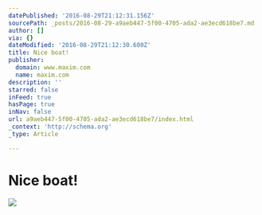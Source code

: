 ```yaml
---
datePublished: '2016-08-29T21:12:31.156Z'
sourcePath: _posts/2016-08-29-a9aeb447-5f00-4705-ada2-ae3ecd618be7.md
author: []
via: {}
dateModified: '2016-08-29T21:12:30.600Z'
title: Nice boat!
publisher:
  domain: www.maxim.com
  name: maxim.com
description: ''
starred: false
inFeed: true
hasPage: true
inNav: false
url: a9aeb447-5f00-4705-ada2-ae3ecd618be7/index.html
_context: 'http://schema.org'
_type: Article

---
```

# Nice boat!
![](https://imgflo.herokuapp.com/graph/2b2431f8e7ba7b0/b7ddef386e8545dae20017678eb5fb8a/noop.jpg?input=http%3A%2F%2Fa5.files.maxim.com%2Fimage%2Fupload%2Fc_fit%2Ccs_srgb%2Cdpr_2.0%2Cq_40%2Cw_620%2FMTQwOTgyNzQ4NDM2MzA5MzY4.jpg)